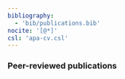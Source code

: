 ```yaml
---
bibliography:
  - 'bib/publications.bib'
nocite: '[@*]'
csl: 'apa-cv.csl'
---
```


### Peer-reviewed publications
<div id="refs"></div>
